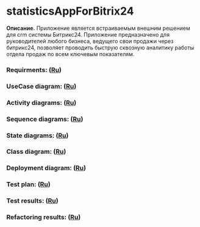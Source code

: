 # statisticsAppForBitrix24
**Описание.** Приложение является встраиваемым внешним решением для crm системы Битрикс24. Приложение предназначено для руководителей любого бизнеса, ведущего свои продажи через битрикс24, позволяет проводить быструю сквозную аналитику работы отдела продаж по всем ключевым показателям. 

### Requirments: ([Ru](https://github.com/kirillEvstrat/statisticsAppForBitrix24/blob/master/documentation/SRS.md))
### UseCase diagram: ([Ru](https://github.com/kirillEvstrat/statisticsAppForBitrix24/blob/master/diagrams/useCase1.md))
### Activity diagrams: ([Ru](https://github.com/kirillEvstrat/statisticsAppForBitrix24/blob/master/diagrams/activity/activity.md))
### Sequence diagrams: ([Ru](https://github.com/kirillEvstrat/statisticsAppForBitrix24/blob/master/diagrams/sequence/sequence1.md))
### State diagrams: ([Ru](https://github.com/kirillEvstrat/statisticsAppForBitrix24/blob/master/diagrams/state/state.md))
### Class diagram: ([Ru](https://github.com/kirillEvstrat/statisticsAppForBitrix24/blob/master/diagrams/class.png))
### Deployment diagram: ([Ru](https://github.com/kirillEvstrat/statisticsAppForBitrix24/blob/master/diagrams/deployment.png))
### Test plan: ([Ru](https://github.com/kirillEvstrat/statisticsAppForBitrix24/blob/master/documentation/testPlan.md))
### Test results: ([Ru](https://github.com/kirillEvstrat/statisticsAppForBitrix24/blob/master/documentation/testResult.md))
### Refactoring results: ([Ru](https://github.com/kirillEvstrat/statisticsAppForBitrix24/blob/master/documentation/refactoring.md))



